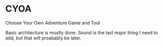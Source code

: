 CYOA
====

Choose Your Own Adventure Game and Tool

Basic architecture is mostly done. Sound is the last major thing I need to add, but that will proabably be later.
